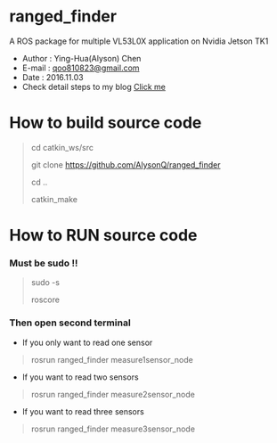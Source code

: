 # ranged_finder
A ROS package for multiple VL53L0X application on Nvidia Jetson TK1
- Author : Ying-Hua(Alyson) Chen
- E-mail : qoo810823@gmail.com
- Date   : 2016.11.03
- Check detail steps to my blog [Click me](https://hollyqood.wordpress.com/2016/11/07/ros-package-multi-vl53l0x-sensors-on-jetson-tk1/)<br />


# How to build source code
> cd catkin_ws/src
>
> git clone https://github.com/AlysonQ/ranged_finder
>
> cd ..
>
> catkin_make

# How to RUN source code
>
### Must be sudo !!
> sudo -s
>
> roscore
### Then open second terminal
- If you only want to read one sensor
>
> rosrun ranged_finder measure1sensor_node
>
- If you  want to read two sensors
>
> rosrun ranged_finder measure2sensor_node
>
- If you  want to read three sensors
>
> rosrun ranged_finder measure3sensor_node


